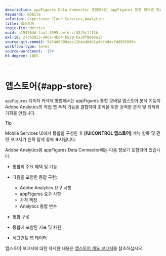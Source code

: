 ```yaml
---
description: appFigures Data Connector 통합에서는 appFigures 통합 모바일 앱스토어 분석의 힘과 Adobe Analytics의 직접 앱 추적 기능을 결합하여 조직을 위한 강력한 분석 및 최적화 기회를 만듭니다.
keywords: mobile
solution: Experience Cloud Services,Analytics
title: 앱스토어
topic-fix: Metrics
uuid: a194364d-faaf-4995-befd-cf48f9c1f11b
exl-id: 27c65823-49ca-4bd4-b929-ba3df86e0a13
source-git-commit: 5434d8809aac11b4ad6dd1a3c74dae7dd98f095a
workflow-type: tm+mt
source-wordcount: '154'
ht-degree: 100%

---
```


# 앱스토어{#app-store}

`appFigures` 데이터 커넥터 통합에서는 appFigures 통합 모바일 앱스토어 분석 기능과 Adobe Analytics의 직접 앱 추적 기능을 결합하여 조직을 위한 강력한 분석 및 최적화 기회를 만듭니다.

>[!TIP]
>
>Mobile Services UI에서 통합을 구성한 후 **[!UICONTROL 앱스토어]** 메뉴 항목 및 관련 보고서가 왼쪽 탐색 창에 표시됩니다.

Adobe Analytics용 appFigures Data Connector에는 다음 정보가 포함되어 있습니다.

* 통합의 주요 혜택 및 기능
* 다음을 포함한 통합 구현:

   * Adobe Analytics 요구 사항
   * appFigures 요구 사항
   * 가격 책정
   * Analytics 통합 변수

* 통합 구성
* 통합에 포함된 지표 및 차원
* 세그먼트 앱 데이터

앱스토어 보고서에 대한 자세한 내용은 [앱스토어 개요 보고서](/help/using/usage/c-app-store-store-performance.md)를 참조하십시오.

